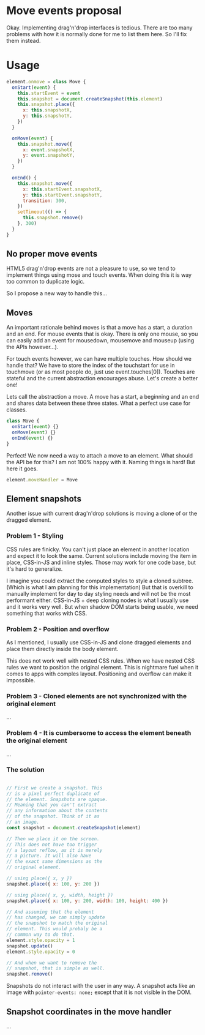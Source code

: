 # Move events proposal

Okay. Implementing drag'n'drop interfaces is tedious. There are
too many problems with how it is normally done for me to
list them here. So I'll fix them instead. 

# Usage

```javascript
element.onmove = class Move {
  onStart(event) {
    this.startEvent = event
    this.snapshot = document.createSnapshot(this.element)
    this.snapshot.place({
      x: this.snapshotX,
      y: this.snapshotY,
    })
  }

  onMove(event) {
    this.snapshot.move({
      x: event.snapshotX,
      y: event.snapshotY,
    })
  }

  onEnd() {
    this.snapshot.move({
      x: this.startEvent.snapshotX,
      y: this.startEvent.snapshotY,
      transition: 300,
    })
    setTimeout(() => {
      this.snapshot.remove()
    }, 300)
  }
}
```

## No proper move events

HTML5 drag'n'drop events are not a pleasure to use, so we
tend to implement things using mose and touch events.
When doing this it is way too common to duplicate logic.

So I propose a new way to handle this...

## Moves

An important rationale behind moves is that a move has a
start, a duration and an end. For mouse events that is okay.
There is only one mouse, so you can easily add an event
for mousedown, mousemove and mouseup (using the APIs however...).

For touch events however, we can have multiple touches.
How should we handle that? We have to store the index of
the touchstart for use in touchmove (or as most people do,
just use event.touches[0]). Touches are stateful and the
current abstraction encourages abuse. Let's create a
better one!

Lets call the abstraction a move. A move has a start, a
beginning and an end and shares data between these three
states. What a perfect use case for classes.

```javascript
class Move {
  onStart(event) {}
  onMove(event) {}
  onEnd(event) {}
}
```

Perfect! We now need a way to attach a move to an element.
What should the API be for this? I am not 100% happy with
it. Naming things is hard! But here it goes.

```javascript
element.moveHandler = Move
```

## Element snapshots

Another issue with current drag'n'drop solutions is moving
a clone of or the dragged element.

### Problem 1 - Styling

CSS rules are finicky. You can't just place an element in
another location and expect it to look the same. Current
solutions include moving the item in place, CSS-in-JS and
inline styles. Those may work for one code base, but it's
hard to generalize.

I imagine you could extract the computed styles to style
a cloned subtree. (Which is what I am planning for this
implementation) But that is overkill to manually implement
for day to day styling needs and will not be the most
performant either. CSS-in-JS + deep cloning nodes is what
I usually use and it works very well. But when shadow DOM
starts being usable, we need something that works with CSS.

### Problem 2 - Position and overflow

As I mentioned, I usually use CSS-in-JS and clone dragged
elements and place them directly inside the body element.

This does not work well with nested CSS rules. When we have
nested CSS rules we want to position the original element.
This is nightmare fuel when it comes to apps with comples
layout. Positioning and overflow can make it impossible.

### Problem 3 - Cloned elements are not synchronized with the original element

...

### Problem 4 - It is cumbersome to access the element beneath the original element

...

### The solution

```javascript

// First we create a snapshot. This
// is a pixel perfect duplicate of
// the element. Snapshots are opaque.
// Meaning that you can't extract
// any information about the contents
// of the snapshot. Think of it as
// an image.
const snapshot = document.createSnapshot(element)

// Then we place it on the screen.
// This does not have too trigger
// a layout reflow, as it is merely
// a picture. It will also have
// the exact same dimensions as the
// original element.

// using place({ x, y })
snapshot.place({ x: 100, y: 200 })

// using place({ x, y, width, height })
snapshot.place({ x: 100, y: 200, width: 100, height: 400 })

// And assuming that the element
// has changed, we can simply update
// the snapshot to match the original
// element. This would probaly be a
// common way to do that.
element.style.opacity = 1
snapshot.update()
element.style.opacity = 0

// And when we want to remove the
// snapshot, that is simple as well.
snapshot.remove()
```

Snapshots do not interact with the user in any way.
A snapshot acts like an image with `pointer-events: none;`
except that it is not visible in the DOM.

## Snapshot coordinates in the move handler

...
